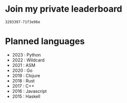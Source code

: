 # Join my private leaderboard 

```
3293397-71f3e96e
```

# Planned languages 

- 2023 : Python
- 2022 : Wildcard 
- 2021 : ASM
- 2020 : Go
- 2019 : Clojure
- 2018 : Rust 
- 2017 : C++ 
- 2016 : Javascript
- 2015 : Haskell